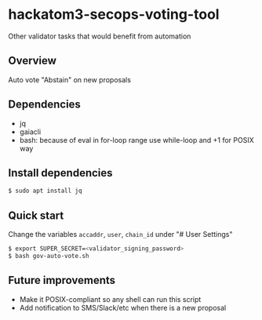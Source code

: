 # hackatom3-secops-voting-tool
Other validator tasks that would benefit from automation

## Overview
Auto vote "Abstain" on new proposals

## Dependencies
- jq
- gaiacli
- bash: because of eval in for-loop range use while-loop and +1 for POSIX way

## Install dependencies
```sh
$ sudo apt install jq
```
## Quick start
Change the variables `accaddr`, `user`, `chain_id` under "# User Settings"
```sh
$ export SUPER_SECRET=<validator_signing_password>
$ bash gov-auto-vote.sh
```

## Future improvements
- Make it POSIX-compliant so any shell can run this script
- Add notification to SMS/Slack/etc when there is a new proposal
